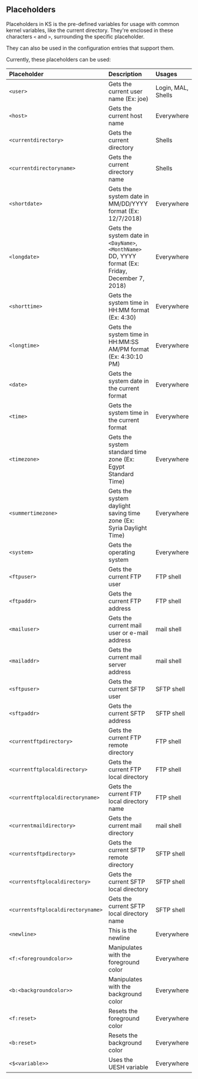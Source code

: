 ## Placeholders

Placeholders in KS is the pre-defined variables for usage with common kernel variables, like the current directory. They're enclosed in these characters `<` and `>`, surrounding the specific placeholder.

They can also be used in the configuration entries that support them.

Currently, these placeholders can be used:

| Placeholder                       | Description                                                                                       | Usages
|:----------------------------------|:--------------------------------------------------------------------------------------------------|:-------------------
| `<user>`                          | Gets the current user name (Ex: joe)                                                              | Login, MAL, Shells
| `<host>`                          | Gets the current host name                                                                        | Everywhere
| `<currentdirectory>`              | Gets the current directory                                                                        | Shells
| `<currentdirectoryname>`          | Gets the current directory name                                                                   | Shells
| `<shortdate>`                     | Gets the system date in MM/DD/YYYY format (Ex: 12/7/2018)                                         | Everywhere
| `<longdate>`                      | Gets the system date in `<DayName>`, `<MonthName>` DD, YYYY format (Ex: Friday, December 7, 2018) | Everywhere
| `<shorttime>`                     | Gets the system time in HH:MM format (Ex: 4:30)                                                   | Everywhere
| `<longtime>`                      | Gets the system time in HH:MM:SS AM/PM format (Ex: 4:30:10 PM)                                    | Everywhere
| `<date>`                          | Gets the system date in the current format                                                        | Everywhere
| `<time>`                          | Gets the system time in the current format                                                        | Everywhere
| `<timezone>`                      | Gets the system standard time zone (Ex: Egypt Standard Time)                                      | Everywhere
| `<summertimezone>`                | Gets the system daylight saving time zone (Ex: Syria Daylight Time)                               | Everywhere
| `<system>`                        | Gets the operating system                                                                         | Everywhere
| `<ftpuser>`                       | Gets the current FTP user                                                                         | FTP shell
| `<ftpaddr>`                       | Gets the current FTP address                                                                      | FTP shell
| `<mailuser>`                      | Gets the current mail user or e-mail address                                                      | mail shell
| `<mailaddr>`                      | Gets the current mail server address                                                              | mail shell
| `<sftpuser>`                      | Gets the current SFTP user                                                                        | SFTP shell
| `<sftpaddr>`                      | Gets the current SFTP address                                                                     | SFTP shell
| `<currentftpdirectory>`           | Gets the current FTP remote directory                                                             | FTP shell
| `<currentftplocaldirectory>`      | Gets the current FTP local directory                                                              | FTP shell
| `<currentftplocaldirectoryname>`  | Gets the current FTP local directory name                                                         | FTP shell
| `<currentmaildirectory>`          | Gets the current mail directory                                                                   | mail shell
| `<currentsftpdirectory>`          | Gets the current SFTP remote directory                                                            | SFTP shell
| `<currentsftplocaldirectory>`     | Gets the current SFTP local directory                                                             | SFTP shell
| `<currentsftplocaldirectoryname>` | Gets the current SFTP local directory name                                                        | SFTP shell
| `<newline>`                       | This is the newline                                                                               | Everywhere
| `<f:<foregroundcolor>>`           | Manipulates with the foreground color                                                             | Everywhere
| `<b:<backgroundcolor>>`           | Manipulates with the background color                                                             | Everywhere
| `<f:reset>`                       | Resets the foreground color                                                                       | Everywhere
| `<b:reset>`                       | Resets the background color                                                                       | Everywhere
| `<$<variable>>`                   | Uses the UESH variable                                                                            | Everywhere
